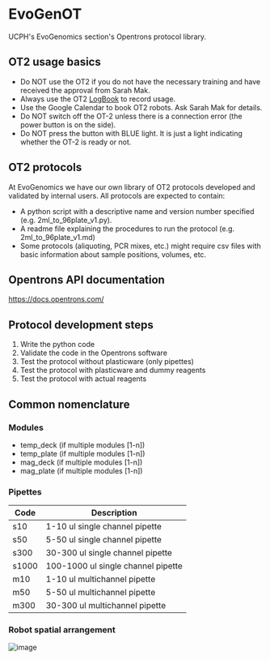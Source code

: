 # EvoGenOT
UCPH's EvoGenomics section's Opentrons protocol library.

## OT2 usage basics

* Do NOT use the OT2 if you do not have the necessary training and have received the approval from Sarah Mak.
* Always use the OT2 [LogBook](https://goo.gl/forms/fcw7m5c86HYXqvbx1) to record usage.
* Use the Google Calendar to book OT2 robots. Ask Sarah Mak for details.
* Do NOT switch off the OT-2 unless there is a connection error (the power button is on the side).
* Do NOT press the button with BLUE light. It is just a light indicating whether the OT-2 is ready or not.

## OT2 protocols

At EvoGenomics we have our own library of OT2 protocols developed and validated by internal users. All protocols are expected to contain:

* A python script with a descriptive name and version number specified (e.g. 2ml_to_96plate_v1.py).
* A readme file explaining the procedures to run the protocol (e.g. 2ml_to_96plate_v1.md)
* Some protocols (aliquoting, PCR mixes, etc.) might require csv files with basic information about sample positions, volumes, etc. 

## Opentrons API documentation

https://docs.opentrons.com/

## Protocol development steps

1. Write the python code
2. Validate the code in the Opentrons software
3. Test the protocol without plasticware (only pipettes)
4. Test the protocol with plasticware and dummy reagents
5. Test the protocol with actual reagents

## Common nomenclature

### Modules
* temp_deck (if multiple modules [1-n]) 
* temp_plate  (if multiple modules [1-n]) 
* mag_deck  (if multiple modules [1-n]) 
* mag_plate (if multiple modules [1-n]) 

### Pipettes
Code | Description 
------------ | -------------
s10 | 1-10 ul single channel pipette
s50 | 5-50 ul single channel pipette
s300 | 30-300 ul single channel pipette
s1000 | 100-1000 ul single channel pipette
m10 | 1-10 ul multichannel pipette
m50 | 5-50 ul multichannel pipette
m300 | 30-300 ul multichannel pipette

### Robot spatial arrangement
![image](https://github.com/anttonalberdi/EvoGenOT/blob/master/images/DeckMapEmpty.png)
